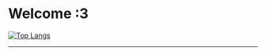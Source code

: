 # Welcome :3

[![Top Langs](https://github-readme-stats.vercel.app/api/top-langs/?username=kitaminka&theme=dark)](https://github.com/anuraghazra/github-readme-stats)

___